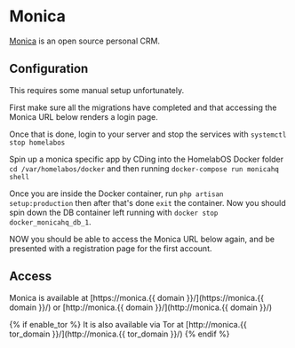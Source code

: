 # Monica

[Monica](https://www.monicahq.com/) is an open source personal CRM.

## Configuration

This requires some manual setup unfortunately.

First make sure all the migrations have completed and that accessing the Monica URL below renders a login page.

Once that is done, login to your server and stop the services with `systemctl stop homelabos`

Spin up a monica specific app by CDing into the HomelabOS Docker folder `cd /var/homelabos/docker` and then running `docker-compose run monicahq shell`

Once you are inside the Docker container, run `php artisan setup:production` then after that's done `exit` the container. Now you should spin down the DB container left running with `docker stop docker_monicahq_db_1`.

NOW you should be able to access the Monica URL below again, and be presented with a registration page for the first account.

## Access

Monica is available at [https://monica.{{ domain }}/](https://monica.{{ domain }}/) or [http://monica.{{ domain }}/](http://monica.{{ domain }}/)

{% if enable_tor %}
It is also available via Tor at [http://monica.{{ tor_domain }}/](http://monica.{{ tor_domain }}/)
{% endif %}
